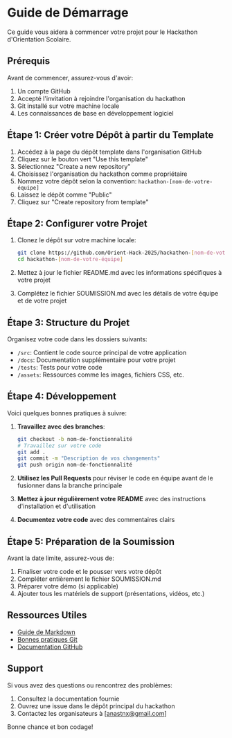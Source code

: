 # Guide de Démarrage

Ce guide vous aidera à commencer votre projet pour le Hackathon d'Orientation Scolaire.

## Prérequis

Avant de commencer, assurez-vous d'avoir:

1. Un compte GitHub
2. Accepté l'invitation à rejoindre l'organisation du hackathon
3. Git installé sur votre machine locale
4. Les connaissances de base en développement logiciel

## Étape 1: Créer votre Dépôt à partir du Template

1. Accédez à la page du dépôt template dans l'organisation GitHub
2. Cliquez sur le bouton vert "Use this template"
3. Sélectionnez "Create a new repository"
4. Choisissez l'organisation du hackathon comme propriétaire
5. Nommez votre dépôt selon la convention: `hackathon-[nom-de-votre-équipe]`
6. Laissez le dépôt comme "Public"
7. Cliquez sur "Create repository from template"

## Étape 2: Configurer votre Projet

1. Clonez le dépôt sur votre machine locale:
   ```bash
   git clone https://github.com/Orient-Hack-2025/hackathon-[nom-de-votre-équipe].git
   cd hackathon-[nom-de-votre-équipe]
   ```

2. Mettez à jour le fichier README.md avec les informations spécifiques à votre projet

3. Complétez le fichier SOUMISSION.md avec les détails de votre équipe et de votre projet

## Étape 3: Structure du Projet

Organisez votre code dans les dossiers suivants:

- `/src`: Contient le code source principal de votre application
- `/docs`: Documentation supplémentaire pour votre projet
- `/tests`: Tests pour votre code
- `/assets`: Ressources comme les images, fichiers CSS, etc.

## Étape 4: Développement

Voici quelques bonnes pratiques à suivre:

1. **Travaillez avec des branches**:
   ```bash
   git checkout -b nom-de-fonctionnalité
   # Travaillez sur votre code
   git add .
   git commit -m "Description de vos changements"
   git push origin nom-de-fonctionnalité
   ```

2. **Utilisez les Pull Requests** pour réviser le code en équipe avant de le fusionner dans la branche principale

3. **Mettez à jour régulièrement votre README** avec des instructions d'installation et d'utilisation

4. **Documentez votre code** avec des commentaires clairs

## Étape 5: Préparation de la Soumission

Avant la date limite, assurez-vous de:

1. Finaliser votre code et le pousser vers votre dépôt
2. Compléter entièrement le fichier SOUMISSION.md
3. Préparer votre démo (si applicable)
4. Ajouter tous les matériels de support (présentations, vidéos, etc.)

## Ressources Utiles

- [Guide de Markdown](https://guides.github.com/features/mastering-markdown/)
- [Bonnes pratiques Git](https://github.com/trein/dev-best-practices/wiki/Git-Commit-Best-Practices)
- [Documentation GitHub](https://docs.github.com/fr)

## Support

Si vous avez des questions ou rencontrez des problèmes:

1. Consultez la documentation fournie
2. Ouvrez une issue dans le dépôt principal du hackathon
3. Contactez les organisateurs à [anastnx@gmail.com]

Bonne chance et bon codage!
